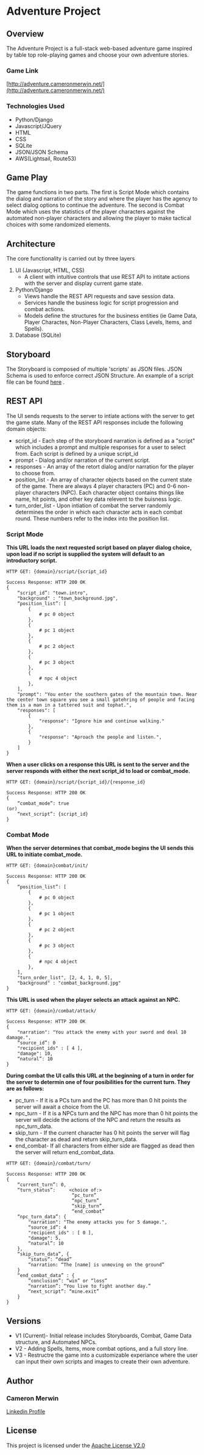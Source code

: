 # Adventure Project

## Overview
The Adventure Project is a full-stack web-based adventure game inspired by table top role-playing games and choose your own adventure stories. 

### Game Link 
[http://adventure.cameronmerwin.net/](http://adventure.cameronmerwin.net/)

### Technologies Used 
- Python/Django
- Javascript/JQuery
- HTML
- CSS
- SQLite
- JSON/JSON Schema
- AWS(Lightsail, Route53)

## Game Play
The game functions in two parts. The first is Script Mode which contains the dialog and narration of the story and where the player has the agency to select dialog options to continue the adventure. The second is Combat Mode which uses the statistics of the player characters against the automated non-player characters and allowing the player to make tactical choices with some randomized elements. 

## Architecture
The core functionality is carried out by three layers
1. UI (Javascript, HTML, CSS)
    - A client with intuitive controls that use REST API to intitate actions with the server and display current game state.
2. Python/Django
    - Views handle the REST API requests and save session data.
    - Services handle the business logic for script progression and combat actions.
    - Models define the structures for the business entities (ie Game Data, Player Charactes, Non-Player Characters, Class Levels, Items, and Spells).
3. Database (SQLite)




## Storyboard
The Storyboard is composed of multiple 'scripts' as JSON files. JSON Schema is used to enforce correct JSON Structure. An example of a script file can be found [here](https://https://github.com/cmerwin3/Adventure_Project/blob/master/storyboard/town_script.json) .



## REST API
The UI sends requests to the server to intiate actions with the server to get the game state. 
Many of the REST API responses include the following domain objects:
- script_id - Each step of the storyboard narration is defined as a "script" which includes a prompt and multiple responses for a user to select from. Each script is defined by a unique script_id
- prompt - Dialog and/or narration of the current script.
- responses - An array of the retort dialog and/or narration for the player to choose from.
- position_list - An array of character objects based on the current state of the game. There are always 4 player characters (PC) and 0-6 non-player characters (NPC). Each character object contains things like name, hit points, and other key data relevent to the buisness logic.
- turn_order_list - Upon intiation of combat the server randomly determines the order in which each character acts in each combat round. These numbers refer to the index into the position list.  

### Script Mode
**This URL loads the next requested script based on player dialog choice, upon load if no script is supplied the system will default to an introductory script.**
```
HTTP GET: {domain}/script/{script_id}

Success Response: HTTP 200 OK
{
    “script_id”: "town.intro",
    "background" : "town_background.jpg",
    “position_list”: [
		{			
			# pc 0 object
		},
		{
			# pc 1 object
		},
		{
			# pc 2 object
		},
		{
			# pc 3 object
		},
		{
			# npc 4 object
		},
	],
	"prompt": "You enter the southern gates of the mountain town. Near the center town square you see a small gatehring of people and facing them is a man in a tattered suit and tophat.",
	"responses": [ 
		{
			"response": "Ignore him and continue walking."
		},
		{
			"response": "Aproach the people and listen.",
		}
	]
}

```


**When a user clicks on a response this URL is sent to the server and the server responds with either the next script_id to load or combat_mode.**
```
HTTP GET: {domain}/script/{script_id}/{response_id}

Success Response: HTTP 200 OK
{
	“combat_mode”: true
(or)
	“next_script”: {script_id}
}
```
### Combat Mode


**When the server determines that combat_mode begins the UI sends this URL to initiate combat_mode.**
```
HTTP GET: {domain}combat/init/

Success Response: HTTP 200 OK
{
	“position_list”: [
		{			
			# pc 0 object
		},
		{
			# pc 1 object
		},
		{
			# pc 2 object
		},
		{
			# pc 3 object
		},
		{
			# npc 4 object
		},
	],
	"turn_order_list", [2, 4, 1, 0, 5],	
	"background" : "combat_background.jpg"
}

```


**This URL is used when the player selects an attack against an NPC.**
```
HTTP GET: {domain}/combat/attack/

Success Response: HTTP 200 OK
{
	"narration": "You attack the enemy with your sword and deal 10 damage.",
	“source_id”: 0
	"recipient_ids" : [ 4 ],
	"damage": 10,
	“natural”: 10
}

```


**During combat the UI calls this URL at the beginning of a turn in order for the server to determin one of four posibilities for the current turn. They are as follows:**
 - pc_turn - If it is a PCs turn and the PC has more than 0 hit points the server will await a choice from the UI.
 - npc_turn - If it is a NPCs turn and the NPC has more than 0 hit points the server will decide the actions of the NPC and return the results as npc_turn_data. 
 - skip_turn - If the current character has 0 hit points the server will flag the character as dead and return skip_turn_data.
 - end_combat- If all characters from either side are flagged as dead then the server will return end_combat_data.
```
HTTP GET: {domain}/combat/turn/

Success Response: HTTP 200 OK
{
	“current_turn”: 0,
	“turn_status”:     <choice of:> 
						“pc_turn”
						“npc_turn”
						“skip_turn”
						“end_combat”
	“npc_turn_data”: {
		"narration": "The enemy attacks you for 5 damage.",
		“source_id”: 4
		"recipient_ids" : [ 0 ],
		"damage": 5,
		“natural”: 10
	},
	“skip_turn_data”, {
		“status”: “dead”
		“narration: “The [name] is unmoving on the ground”
	}
	“end_combat_data” : {
		“conclusion”: “win” or “loss”
		“narration”: “You live to fight another day.” 
		“next_script”: “mine.exit”
	}
}
```


## Versions
- V1 (Current)- Initial release includes Storyboards, Combat, Game Data structure, and Automated NPCs. 
- V2 - Adding Spells, Items, more combat options, and a full story line.
- V3 - Restructre the game into a customizable experiance where the user can input their own scripts and images to create their own adventure. 

## Author
### Cameron Merwin 
[Linkedin Profile](https://www.linkedin.com/in/cameron-merwin-a4316320b/)

## License
This project is licensed under the [Apache License V2.0](https://github.com/cmerwin3/Adventure_Project/blob/master/LICENSE.txt)
